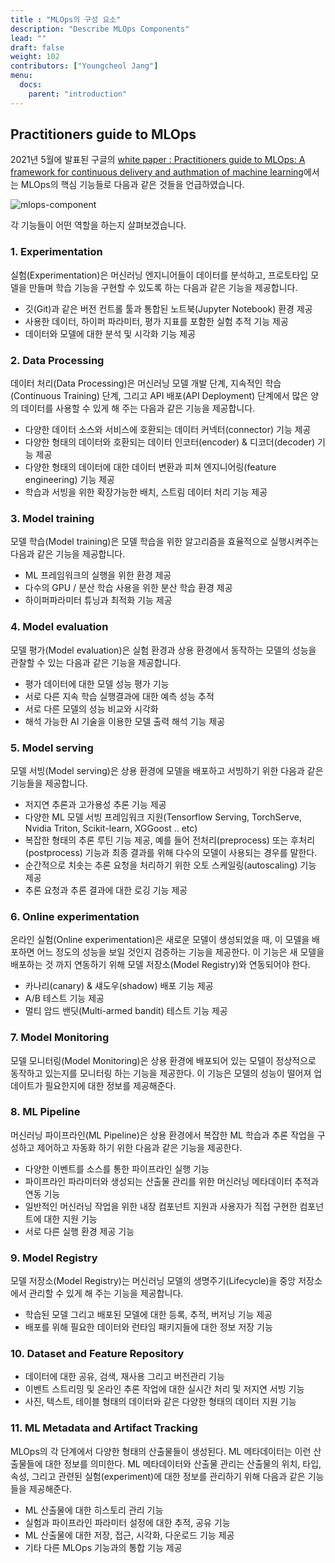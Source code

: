 ```yaml
---
title : "MLOps의 구성 요소"
description: "Describe MLOps Components"
lead: ""
draft: false
weight: 102
contributors: ["Youngcheol Jang"]
menu:
  docs:
    parent: "introduction"
---
```


## Practitioners guide to MLOps

 2021년 5월에 발표된 구글의 [white paper : Practitioners guide to MLOps: A framework for continuous delivery and authmation of machine learning](https://services.google.com/fh/files/misc/practitioners_guide_to_mlops_whitepaper.pdf)에서는 MLOps의 핵심 기능들로 다음과 같은 것들을 언급하였습니다.

<p>
  <img src="/images/docs/introduction/mlops-component.png" title="mlops-component"/>
</p>

 각 기능들이 어떤 역할을 하는지 살펴보겠습니다.

### 1. Experimentation

 실험(Experimentation)은 머신러닝 엔지니어들이 데이터를 분석하고, 프로토타입 모델을 만들며 학습 기능을 구현할 수 있도록 하는 다음과 같은 기능을 제공합니다.

- 깃(Git)과 같은 버전 컨트롤 툴과 통합된 노트북(Jupyter Notebook) 환경 제공
- 사용한 데이터, 하이퍼 파라미터, 평가 지표를 포함한 실험 추적 기능 제공
- 데이터와 모델에 대한 분석 및 시각화 기능 제공

### 2. Data Processing

 데이터 처리(Data Processing)은 머신러닝 모델 개발 단계, 지속적인 학습(Continuous Training) 단계, 그리고 API 배포(API Deployment) 단계에서 많은 양의 데이터를 사용할 수 있게 해 주는 다음과 같은 기능을 제공합니다.

- 다양한 데이터 소스와 서비스에 호환되는 데이터 커넥터(connector) 기능 제공
- 다양한 형태의 데이터와 호환되는 데이터 인코터(encoder) & 디코더(decoder) 기능 제공
- 다양한 형태의 데이터에 대한 데이터 변환과 피쳐 엔지니어링(feature engineering) 기능 제공
- 학습과 서빙을 위한 확장가능한 배치, 스트림 데이터 처리 기능 제공

### 3. Model training

 모델 학습(Model training)은 모델 학습을 위한 알고리즘을 효율적으로 실행시켜주는 다음과 같은 기능을 제공합니다.

- ML 프레임워크의 실행을 위한 환경 제공
- 다수의 GPU / 분산 학습 사용을 위한 분산 학습 환경 제공
- 하이퍼파라미터 튜닝과 최적화 기능 제공

### 4. Model evaluation

 모델 평가(Model evaluation)은 실험 환경과 상용 환경에서 동작하는 모델의 성능을 관찰할 수 있는 다음과 같은 기능을 제공합니다.

- 평가 데이터에 대한 모델 성능 평가 기능
- 서로 다른 지속 학습 실행결과에 대한 예측 성능 추적
- 서로 다른 모델의 성능 비교와 시각화
- 해석 가능한 AI 기술을 이용한 모델 출력 해석 기능 제공

### 5. Model serving

 모델 서빙(Model serving)은 상용 환경에 모델을 배포하고 서빙하기 위한 다음과 같은 기능들을 제공합니다.

- 저지연 추론과 고가용성 추론 기능 제공
- 다양한 ML 모델 서빙 프레임워크 지원(Tensorflow Serving, TorchServe, Nvidia Triton, Scikit-learn, XGGoost .. etc)
- 복잡한 형태의 추론 루틴 기능 제공, 예를 들어 전처리(preprocess) 또는 후처리(postprocess) 기능과 최종 결과를 위해 다수의 모델이 사용되는 경우를 말한다.
- 순간적으로 치솟는 추론 요청을 처리하기 위한 오토 스케일링(autoscaling) 기능 제공
- 추론 요청과 추론 결과에 대한 로깅 기능 제공

### 6. Online experimentation

 온라인 실험(Online experimentation)은 새로운 모델이 생성되었을 때, 이 모델을 배포하면 어느 정도의 성능을 보일 것인지 검증하는 기능을 제공한다. 이 기능은 새 모델을 배포하는 것 까지 연동하기 위해 모델 저장소(Model Registry)와 연동되어야 한다.

- 카나리(canary) & 섀도우(shadow) 배포 기능 제공
- A/B 테스트 기능 제공
- 멀티 암드 밴딧(Multi-armed bandit) 테스트 기능 제공

### 7. Model Monitoring

모델 모니터링(Model Monitoring)은 상용 환경에 배포되어 있는 모델이 정상적으로 동작하고 있는지를 모니터링 하는 기능을 제공한다. 이 기능은 모델의 성능이 떨어져 업데이트가 필요한지에 대한 정보를 제공해준다.

### 8. ML Pipeline

머신러닝 파이프라인(ML Pipeline)은 상용 환경에서 복잡한 ML 학습과 추론 작업을 구성하고 제어하고 자동화 하기 위한 다음과 같은 기능을 제공한다.

- 다양한 이벤트를 소스를 통한 파이프라인 실행 기능
- 파이프라인 파라미터와 생성되는 산출물 관리를 위한 머신러닝 메타데이터 추적과 연동 기능
- 일반적인 머신러닝 작업을 위한 내장 컴포넌트 지원과 사용자가 직접 구현한 컴포넌트에 대한 지원 기능
- 서로 다른 실행 환경 제공 기능

### 9. Model Registry

 모델 저장소(Model Registry)는 머신러닝 모델의 생명주기(Lifecycle)을 중앙 저장소에서 관리할 수 있게 해 주는 기능을 제공합니다.

- 학습된 모델 그리고 배포된 모델에 대한 등록, 추적, 버저닝 기능 제공
- 배포를 위해 필요한 데이터와 런타임 패키지들에 대한 정보 저장 기능

### 10. Dataset and Feature Repository

- 데이터에 대한 공유, 검색, 재사용 그리고 버전관리 기능
- 이벤트 스트리밍 및 온라인 추론 작업에 대한 실시간 처리 및 저지연 서빙 기능
- 사진, 텍스트, 테이블 형태의 데이터와 같은 다양한 형태의 데이터 지원 기능

### 11. ML Metadata and Artifact Tracking

 MLOps의 각 단계에서 다양한 형태의 산출물들이 생성된다. ML 메타데이터는 이런 산출물들에 대한 정보를 의미한다.
 ML 메타데이터와 산출물 관리는 산출물의 위치, 타입, 속성, 그리고 관련된 실험(experiment)에 대한 정보를 관리하기 위해 다음과 같은 기능들을 제공해준다.

- ML 산출물에 대한 히스토리 관리 기능
- 실험과 파이프라인 파라미터 설정에 대한 추적, 공유 기능
- ML 산출물에 대한 저장, 접근, 시각화, 다운로드 기능 제공
- 기타 다른 MLOps 기능과의 통합 기능 제공
